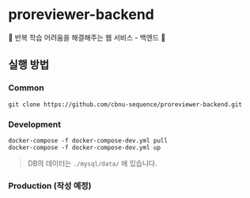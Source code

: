 # proreviewer-backend
📖 반복 학습 어려움을 해결해주는 웹 서비스 - 백엔드 📖

## 실행 방법

### Common
```
git clone https://github.com/cbnu-sequence/proreviewer-backend.git
```

### Development
```
docker-compose -f docker-compose-dev.yml pull
docker-compose -f docker-compose-dev.yml up
```
> DB의 데이터는 `./mysql/data/` 에 있습니다.


### Production (작성 예정)
```
```
